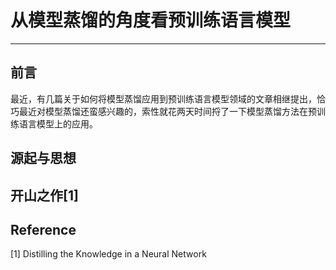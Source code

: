 # 从模型蒸馏的角度看预训练语言模型

---

## 前言

最近，有几篇关于如何将模型蒸馏应用到预训练语言模型领域的文章相继提出，恰巧最近对模型蒸馏还蛮感兴趣的，索性就花两天时间捋了一下模型蒸馏方法在预训练语言模型上的应用。

## 源起与思想





## 开山之作[1]











## Reference

[1]  Distilling the Knowledge in a Neural Network